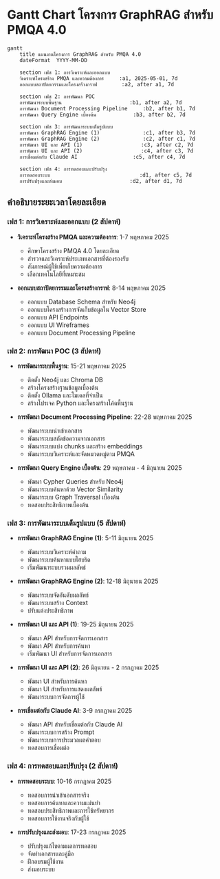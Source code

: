 # Gantt Chart โครงการ GraphRAG สำหรับ PMQA 4.0

```mermaid
gantt
    title แผนงานโครงการ GraphRAG สำหรับ PMQA 4.0
    dateFormat  YYYY-MM-DD
    
    section เฟส 1: การวิเคราะห์และออกแบบ
    วิเคราะห์โครงสร้าง PMQA และความต้องการ     :a1, 2025-05-01, 7d
    ออกแบบสถาปัตยกรรมและโครงสร้างกราฟ        :a2, after a1, 7d

    section เฟส 2: การพัฒนา POC
    การพัฒนาระบบพื้นฐาน                      :b1, after a2, 7d
    การพัฒนา Document Processing Pipeline     :b2, after b1, 7d
    การพัฒนา Query Engine เบื้องต้น            :b3, after b2, 7d

    section เฟส 3: การพัฒนาระบบเต็มรูปแบบ
    การพัฒนา GraphRAG Engine (1)              :c1, after b3, 7d
    การพัฒนา GraphRAG Engine (2)              :c2, after c1, 7d
    การพัฒนา UI และ API (1)                   :c3, after c2, 7d
    การพัฒนา UI และ API (2)                   :c4, after c3, 7d
    การเชื่อมต่อกับ Claude AI                  :c5, after c4, 7d

    section เฟส 4: การทดสอบและปรับปรุง
    การทดสอบระบบ                             :d1, after c5, 7d
    การปรับปรุงและส่งมอบ                      :d2, after d1, 7d
```

## คำอธิบายระยะเวลาโดยละเอียด

### เฟส 1: การวิเคราะห์และออกแบบ (2 สัปดาห์)
- **วิเคราะห์โครงสร้าง PMQA และความต้องการ**: 1-7 พฤษภาคม 2025
  - ศึกษาโครงสร้าง PMQA 4.0 โดยละเอียด
  - สำรวจและวิเคราะห์ประเภทเอกสารที่ต้องรองรับ
  - สัมภาษณ์ผู้ใช้เพื่อเก็บความต้องการ
  - เลือกเทคโนโลยีที่เหมาะสม

- **ออกแบบสถาปัตยกรรมและโครงสร้างกราฟ**: 8-14 พฤษภาคม 2025
  - ออกแบบ Database Schema สำหรับ Neo4j
  - ออกแบบโครงสร้างการจัดเก็บข้อมูลใน Vector Store
  - ออกแบบ API Endpoints
  - ออกแบบ UI Wireframes
  - ออกแบบ Document Processing Pipeline

### เฟส 2: การพัฒนา POC (3 สัปดาห์)
- **การพัฒนาระบบพื้นฐาน**: 15-21 พฤษภาคม 2025
  - ติดตั้ง Neo4j และ Chroma DB
  - สร้างโครงสร้างฐานข้อมูลเบื้องต้น
  - ติดตั้ง Ollama และโมเดลที่จำเป็น
  - สร้างโปรเจค Python และโครงสร้างโค้ดพื้นฐาน

- **การพัฒนา Document Processing Pipeline**: 22-28 พฤษภาคม 2025
  - พัฒนาระบบนำเข้าเอกสาร
  - พัฒนาระบบสกัดข้อความจากเอกสาร
  - พัฒนาระบบแบ่ง chunks และสร้าง embeddings
  - พัฒนาระบบวิเคราะห์และจัดหมวดหมู่ตาม PMQA

- **การพัฒนา Query Engine เบื้องต้น**: 29 พฤษภาคม - 4 มิถุนายน 2025
  - พัฒนา Cypher Queries สำหรับ Neo4j
  - พัฒนาระบบค้นหาด้วย Vector Similarity
  - พัฒนาระบบ Graph Traversal เบื้องต้น
  - ทดสอบประสิทธิภาพเบื้องต้น

### เฟส 3: การพัฒนาระบบเต็มรูปแบบ (5 สัปดาห์)
- **การพัฒนา GraphRAG Engine (1)**: 5-11 มิถุนายน 2025
  - พัฒนาระบบวิเคราะห์คำถาม
  - พัฒนาระบบค้นหาแบบไฮบริด
  - เริ่มพัฒนาระบบรวมผลลัพธ์

- **การพัฒนา GraphRAG Engine (2)**: 12-18 มิถุนายน 2025
  - พัฒนาระบบจัดอันดับผลลัพธ์
  - พัฒนาระบบสร้าง Context
  - ปรับแต่งประสิทธิภาพ

- **การพัฒนา UI และ API (1)**: 19-25 มิถุนายน 2025
  - พัฒนา API สำหรับการจัดการเอกสาร
  - พัฒนา API สำหรับการค้นหา
  - เริ่มพัฒนา UI สำหรับการจัดการเอกสาร

- **การพัฒนา UI และ API (2)**: 26 มิถุนายน - 2 กรกฎาคม 2025
  - พัฒนา UI สำหรับการค้นหา
  - พัฒนา UI สำหรับการแสดงผลลัพธ์
  - พัฒนาระบบการจัดการผู้ใช้

- **การเชื่อมต่อกับ Claude AI**: 3-9 กรกฎาคม 2025
  - พัฒนา API สำหรับเชื่อมต่อกับ Claude AI
  - พัฒนาระบบการสร้าง Prompt
  - พัฒนาระบบการประมวลผลคำตอบ
  - ทดสอบการเชื่อมต่อ

### เฟส 4: การทดสอบและปรับปรุง (2 สัปดาห์)
- **การทดสอบระบบ**: 10-16 กรกฎาคม 2025
  - ทดสอบการนำเข้าเอกสารจริง
  - ทดสอบการค้นหาและความแม่นยำ
  - ทดสอบประสิทธิภาพและการใช้ทรัพยากร
  - ทดสอบการใช้งานจริงกับผู้ใช้

- **การปรับปรุงและส่งมอบ**: 17-23 กรกฎาคม 2025
  - ปรับปรุงแก้ไขตามผลการทดสอบ
  - จัดทำเอกสารและคู่มือ
  - ฝึกอบรมผู้ใช้งาน
  - ส่งมอบระบบ